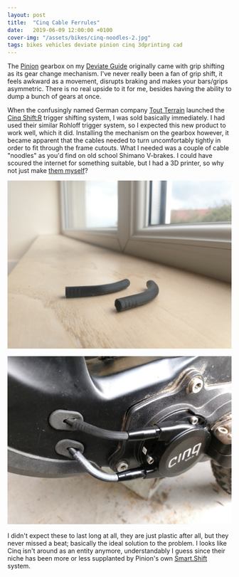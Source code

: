 ```yaml
---
layout: post
title:  "Cinq Cable Ferrules"
date:   2019-06-09 12:00:00 +0100
cover-img: "/assets/bikes/cinq-noodles-2.jpg"
tags: bikes vehicles deviate pinion cinq 3dprinting cad
---
```

The [Pinion](https://pinion.eu/) gearbox on my [Deviate Guide](https://www.deviatecycles.com/guide) originally came with grip shifting as its gear change mechanism. I've never really been a fan of grip shift, it feels awkward as a movement, disrupts braking and makes your bars/grips asymmetric. There is no real upside to it for me, besides having the ability to dump a bunch of gears at once.

When the confusingly named German company [Tout Terrain](https://tout-terrain.de/) launched the [Cinq Shift:R](https://www.kickstarter.com/projects/1769923126/cinq-shift-r-for-pinion) trigger shifting system, I was sold basically immediately. I had used their similar Rohloff trigger system, so I expected this new product to work well, which it did. Installing the mechanism on the gearbox however, it became apparent that the cables needed to turn uncomfortably tightly in order to fit through the frame cutouts. What I needed was a couple of cable "noodles" as you'd find on old school Shimano V-brakes. I could have scoured the internet for something suitable, but I had a 3D printer, so why not just make [them myself](https://www.printables.com/model/156676-gear-cable-noodles-for-deviate-guide-and-cinq-shif)?

![Cinq Noodles](/assets/bikes/cinq-noodles-1.jpg)

![Cinq Noodles](/assets/bikes/cinq-noodles-2.jpg)

I didn't expect these to last long at all, they are just plastic after all, but they never missed a beat; basically the ideal solution to the problem. I looks like Cinq isn't around as an entity anymore, understandably I guess since their niche has been more or less supplanted by Pinion's own [Smart.Shift](https://pinion.eu/en/smartshift/) system.
